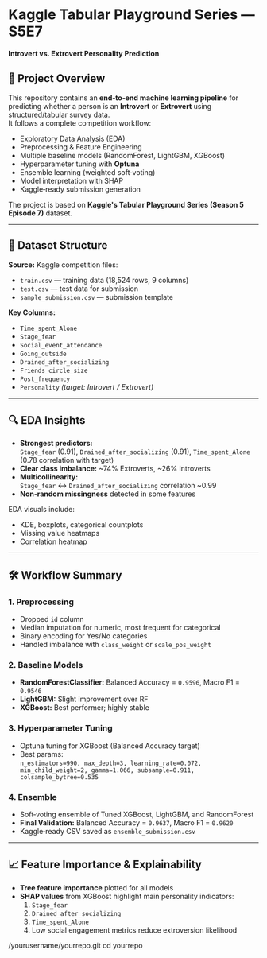 # Kaggle Tabular Playground Series — S5E7  
**Introvert vs. Extrovert Personality Prediction**

## 📌 Project Overview
This repository contains an **end‑to‑end machine learning pipeline** for predicting whether a person is an **Introvert** or **Extrovert** using structured/tabular survey data.  
It follows a complete competition workflow:  
- Exploratory Data Analysis (EDA)  
- Preprocessing & Feature Engineering  
- Multiple baseline models (RandomForest, LightGBM, XGBoost)  
- Hyperparameter tuning with **Optuna**  
- Ensemble learning (weighted soft‑voting)  
- Model interpretation with SHAP  
- Kaggle‑ready submission generation

The project is based on **Kaggle's Tabular Playground Series (Season 5 Episode 7)** dataset.

---

## 📂 Dataset Structure
**Source:** Kaggle competition files:
- `train.csv` — training data (18,524 rows, 9 columns)
- `test.csv` — test data for submission
- `sample_submission.csv` — submission template

**Key Columns:**
- `Time_spent_Alone`
- `Stage_fear`
- `Social_event_attendance`
- `Going_outside`
- `Drained_after_socializing`
- `Friends_circle_size`
- `Post_frequency`
- `Personality` _(target: Introvert / Extrovert)_

---

## 🔍 EDA Insights
- **Strongest predictors:**  
  `Stage_fear` (0.91), `Drained_after_socializing` (0.91), `Time_spent_Alone` (0.78 correlation with target)
- **Clear class imbalance:** ~74% Extroverts, ~26% Introverts
- **Multicollinearity:**  
  `Stage_fear` ↔ `Drained_after_socializing` correlation ~0.99
- **Non‑random missingness** detected in some features

EDA visuals include:
- KDE, boxplots, categorical countplots
- Missing value heatmaps
- Correlation heatmap

---

## 🛠 Workflow Summary

### 1. **Preprocessing**
- Dropped `id` column
- Median imputation for numeric, most frequent for categorical
- Binary encoding for Yes/No categories
- Handled imbalance with `class_weight` or `scale_pos_weight`

### 2. **Baseline Models**
- **RandomForestClassifier:** Balanced Accuracy = `0.9596`, Macro F1 = `0.9546`
- **LightGBM:** Slight improvement over RF
- **XGBoost:** Best performer; highly stable

### 3. **Hyperparameter Tuning**
- Optuna tuning for XGBoost (Balanced Accuracy target)
- Best params:  
  `n_estimators=990, max_depth=3, learning_rate=0.072, min_child_weight=2, gamma=1.066, subsample=0.911, colsample_bytree=0.535`

### 4. **Ensemble**
- Soft‑voting ensemble of Tuned XGBoost, LightGBM, and RandomForest
- **Final Validation:** Balanced Accuracy = `0.9637`, Macro F1 = `0.9620`
- Kaggle‑ready CSV saved as `ensemble_submission.csv`

---

## 📈 Feature Importance & Explainability
- **Tree feature importance** plotted for all models
- **SHAP values** from XGBoost highlight main personality indicators:
  1. `Stage_fear`
  2. `Drained_after_socializing`
  3. `Time_spent_Alone`
  4. Low social engagement metrics reduce extroversion likelihood

/yourusername/yourrepo.git
   cd yourrepo
